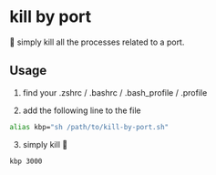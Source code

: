# kill by port

🔪 simply kill all the processes related to a port.

## Usage

1. find your .zshrc / .bashrc / .bash_profile / .profile

2. add the following line to the file

```bash
alias kbp="sh /path/to/kill-by-port.sh"
```

3. simply kill 🔪

```bash
kbp 3000
```